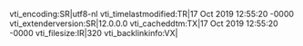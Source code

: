 vti_encoding:SR|utf8-nl
vti_timelastmodified:TR|17 Oct 2019 12:55:20 -0000
vti_extenderversion:SR|12.0.0.0
vti_cacheddtm:TX|17 Oct 2019 12:55:20 -0000
vti_filesize:IR|320
vti_backlinkinfo:VX|
